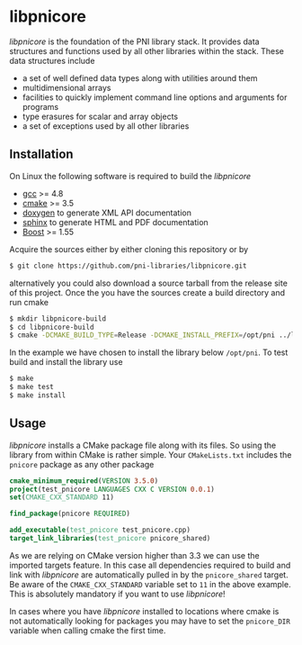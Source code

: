 # libpnicore
                                   

*libpnicore* is the foundation of the PNI library stack. It provides data structures
and functions used by all other libraries within the stack. These data
structures include

* a set of well defined data types along with utilities around them
* multidimensional arrays
* facilities to quickly implement command line options and arguments
  for programs
* type erasures for scalar and array objects
* a set of exceptions used by all other libraries 

## Installation

On Linux the following software is required to build the *libpnicore*

* [gcc](https://gcc.gnu.org/) >= 4.8
* [cmake](https://cmake.org/) >= 3.5
* [doxygen](http://www.stack.nl/~dimitri/doxygen/) to generate XML API documentation
* [sphinx](http://www.sphinx-doc.org/en/stable/) to generate HTML and PDF documentation
* [Boost](http://www.boost.org/) >= 1.55

Acquire the sources either by either cloning this repository or by 

```bash
$ git clone https://github.com/pni-libraries/libpnicore.git
```

alternatively you could also download a source tarball from the release 
site of this project. Once the you have the sources create a build 
directory and run cmake 

```bash
$ mkdir libpnicore-build
$ cd libpnicore-build
$ cmake -DCMAKE_BUILD_TYPE=Release -DCMAKE_INSTALL_PREFIX=/opt/pni ../libpnicore
```
In the example we have chosen to install the library below `/opt/pni`. 
To test build and install the library use 

```bash
$ make
$ make test
$ make install
```

## Usage

*libpnicore* installs a CMake package file along with its files. So using the 
library from within CMake is rather simple. Your `CMakeLists.txt` includes
the `pnicore` package as any other package 

```cmake
cmake_minimum_required(VERSION 3.5.0)
project(test_pnicore LANGUAGES CXX C VERSION 0.0.1)
set(CMAKE_CXX_STANDARD 11)

find_package(pnicore REQUIRED)

add_executable(test_pnicore test_pnicore.cpp)
target_link_libraries(test_pnicore pnicore_shared)
```

As we are relying on CMake version higher than 3.3 we can use the imported 
targets feature. In this case all dependencies required to build and link
with *libpnicore* are automatically pulled in by the `pnicore_shared` 
target. Be aware of the `CMAKE_CXX_STANDARD` variable set to `11` in the 
above example. This is absolutely mandatory if you want to use *libpnicore*!

In cases where you have *libpnicore* installed to locations where cmake 
is not automatically looking for packages you may have to set the 
`pnicore_DIR` variable when calling cmake the first time. 
